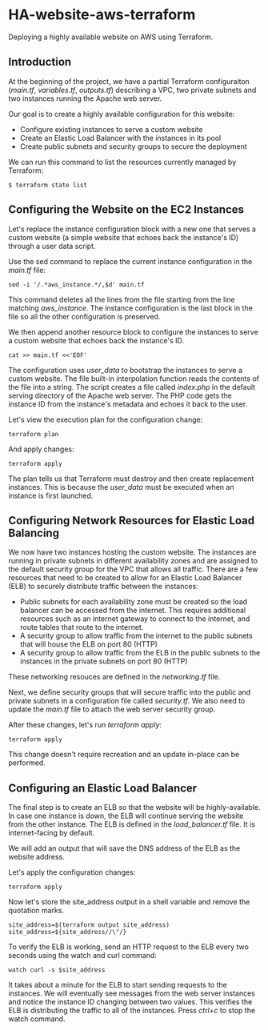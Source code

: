 # HA-website-aws-terraform
Deploying a highly available website on AWS using Terraform.

## Introduction

At the beginning of the project, we have a partial Terraform configuraiton (_main.tf_, _variables.tf_, _outputs.tf_) describing a VPC, two private subnets and two instances running the Apache web server.

Our goal is to create a highly available configuration for this website:

- Configure existing instances to serve a custom website
- Create an Elastic Load Balancer with the instances in its pool
- Create public subnets and security groups to secure the deployment

We can run this command to list the resources currently managed by Terraform:
  
```
$ terraform state list
```

## Configuring the Website on the EC2 Instances

Let's replace the instance configuration block with a new one that serves a custom website (a simple website that echoes back the instance's ID) through a user data script.

Use the sed command to replace the current instance configuration in the _main.tf_ file:

```
sed -i '/.*aws_instance.*/,$d' main.tf
```
This command deletes all the lines from the file starting from the line matching _aws_instance_. The instance configuration is the last block in the file so all the other configuration is preserved.

We then append another resource block to configure the instances to serve a custom website that echoes back the instance's ID.

```
cat >> main.tf <<'EOF'
```

The configuration uses _user_data_ to bootstrap the instances to serve a custom website. The file built-in interpolation function reads the contents of the file into a string.
The script creates a file called _index.php_ in the default serving directory of the Apache web server. The PHP code gets the instance ID from the instance's metadata and echoes it back to the user.

Let's view the execution plan for the configuration change:

```
terraform plan
```

And apply changes:

```
terraform apply
```

The plan tells us that Terraform must destroy and then create replacement instances. This is because the _user_data_ must be executed when an instance is first launched.


## Configuring Network Resources for Elastic Load Balancing 

We now have two instances hosting the custom website. The instances are running in private subnets in different availability zones and are assigned to the default security group for the VPC that allows all traffic. There are a few resources that need to be created to allow for an Elastic Load Balancer (ELB) to securely distribute traffic between the instances:

- Public subnets for each availability zone must be created so the load balancer can be accessed from the internet. This requires additional resources such as an internet gateway to connect to the internet, and route tables that route to the internet.
- A security group to allow traffic from the internet to the public subnets that will house the ELB on port 80 (HTTP)
- A security group to allow traffic from the ELB in the public subnets to the instances in the private subnets on port 80 (HTTP)

These networking resouces are defined in the _networking.tf_ file.

Next, we define security groups that will secure traffic into the public and private subnets in a configuration file called _security.tf_.
We also need to update the _main.tf_ file to attach the web server security group.

After these changes, let's run _terraform apply_:

```
terraform apply
```

This change doesn't require recreation and an update in-place can be performed.

## Configuring an Elastic Load Balancer

The final step is to create an ELB so that the website will be highly-available. In case one instance is down, the ELB will continue serving the website from the other instance.
The ELB is defined in the _load_balancer.tf_ file. It is internet-facing by default.

We will add an output that will save the DNS address of the ELB as the website address.

Let's apply the configuration changes: 

```
terraform apply
```

Now let's store the site_address output in a shell variable and remove the quotation marks.

```
site_address=$(terraform output site_address)
site_address=${site_address//\"/}
```

To verify the ELB is working, send an HTTP request to the ELB every two seconds using the watch and curl command:

```
watch curl -s $site_address
```

It takes about a minute for the ELB to start sending requests to the instances. We will eventually see messages from the web server instances and notice the instance ID changing between two values. This verifies the ELB is distributing the traffic to all of the instances. Press _ctrl+c_ to stop the watch command.

